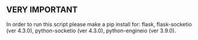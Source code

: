 VERY IMPORTANT
--------------

In order to run this script please make a pip install for: flask, flask-socketio (ver 4.3.0), python-socketio (ver 4.3.0), python-engineio (ver 3.9.0).